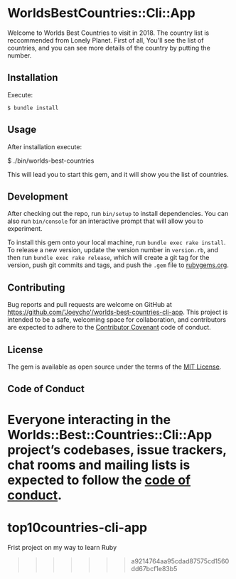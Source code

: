 
# WorldsBestCountries::Cli::App

Welcome to Worlds Best Countries to visit in 2018. The country list is reccommended from Lonely Planet. First of all, You'll see the list of countries, and you can see more details of the country by putting the number.
## Installation
 Execute:

    $ bundle install


## Usage

After installation execute:

$ ./bin/worlds-best-countries

This will lead you to start this gem, and it will show you the list of countries.

## Development

After checking out the repo, run `bin/setup` to install dependencies. You can also run `bin/console` for an interactive prompt that will allow you to experiment.

To install this gem onto your local machine, run `bundle exec rake install`. To release a new version, update the version number in `version.rb`, and then run `bundle exec rake release`, which will create a git tag for the version, push git commits and tags, and push the `.gem` file to [rubygems.org](https://rubygems.org).

## Contributing

Bug reports and pull requests are welcome on GitHub at https://github.com/'Joeycho'/worlds-best-countries-cli-app. This project is intended to be a safe, welcoming space for collaboration, and contributors are expected to adhere to the [Contributor Covenant](http://contributor-covenant.org) code of conduct.

## License

The gem is available as open source under the terms of the [MIT License](https://opensource.org/licenses/MIT).

## Code of Conduct

Everyone interacting in the Worlds::Best::Countries::Cli::App project’s codebases, issue trackers, chat rooms and mailing lists is expected to follow the [code of conduct](https://github.com/'Joeycho'/worlds-best-countries-cli-app/blob/master/CODE_OF_CONDUCT.md).
=======
# top10countries-cli-app
Frist project on my way to learn Ruby
>>>>>>> a9214764aa95cdad87575cd1560dd67bcf1e83b5
